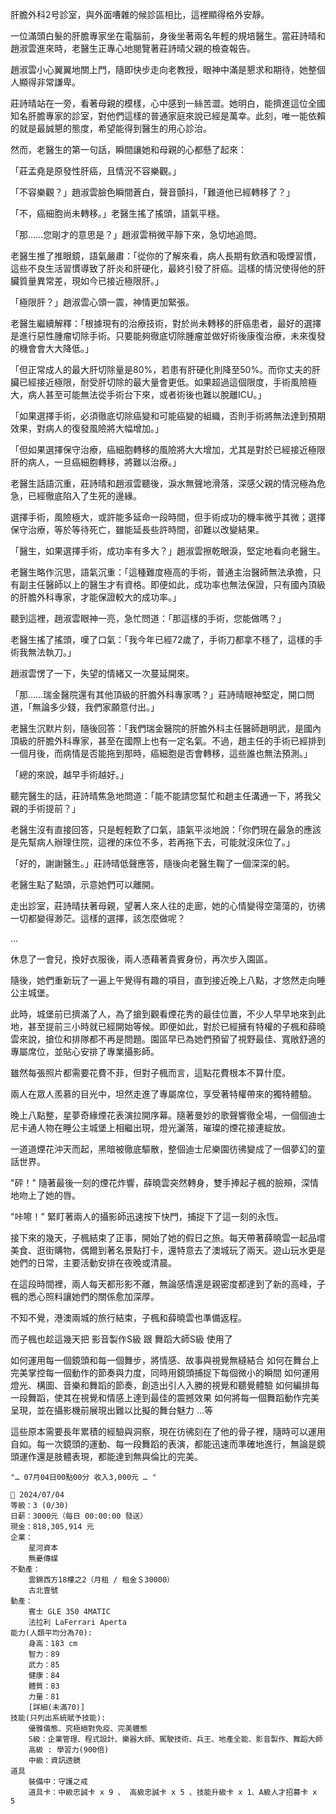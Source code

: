 肝膽外科2号診室，與外面嘈雜的候診區相比，這裡顯得格外安靜。

一位滿頭白髮的肝膽專家坐在電腦前，身後坐著兩名年輕的規培醫生。當莊詩晴和趙淑雲進來時，老醫生正專心地閱覽著莊詩晴父親的檢查報告。

趙淑雲小心翼翼地關上門，隨即快步走向老教授，眼神中滿是懇求和期待，她整個人顯得非常謙卑。

莊詩晴站在一旁，看著母親的模樣，心中感到一絲苦澀。她明白，能擠進這位全國知名肝膽專家的診室，對他們這樣的普通家庭來說已經是萬幸。此刻，唯一能依賴的就是最誠懇的態度，希望能得到醫生的用心診治。

然而，老醫生的第一句話，瞬間讓她和母親的心都懸了起來：

「莊孟堯是原發性肝癌，且情況不容樂觀。」

「不容樂觀？」趙淑雲臉色瞬間蒼白，聲音顫抖，「難道他已經轉移了？」

「不，癌細胞尚未轉移。」老醫生搖了搖頭，語氣平穩。

「那……您剛才的意思是？」趙淑雲稍微平靜下來，急切地追問。

老醫生推了推眼鏡，語氣嚴肅：「從你的了解來看，病人長期有飲酒和吸煙習慣，這些不良生活習慣導致了肝炎和肝硬化，最終引發了肝癌。這樣的情況使得他的肝臟質量異常差，現如今已接近極限肝。」

「極限肝？」趙淑雲心頭一震，神情更加緊張。

老醫生繼續解釋：「根據現有的治療技術，對於尚未轉移的肝癌患者，最好的選擇是進行惡性腫瘤切除手術。只要能夠徹底切除腫瘤並做好術後康復治療，未來復發的機會會大大降低。」

「但正常成人的最大肝切除量是80%，若患有肝硬化則降至50%。而你丈夫的肝臟已經接近極限，耐受肝切除的最大量會更低。如果超過這個限度，手術風險極大，病人甚至可能無法從手術台下來，或者術後也難以脫離ICU。」

「如果選擇手術，必須徹底切除癌變和可能癌變的組織，否則手術將無法達到預期效果，對病人的復發風險將大幅增加。」

「但如果選擇保守治療，癌細胞轉移的風險將大大增加，尤其是對於已經接近極限肝的病人，一旦癌細胞轉移，將難以治療。」

老醫生話語沉重，莊詩晴和趙淑雲聽後，淚水無聲地滑落，深感父親的情況極為危急，已經徹底陷入了生死的邊緣。

選擇手術，風險極大，或許能多延命一段時間，但手術成功的機率微乎其微；選擇保守治療，等於等待死亡，雖能延長些許時間，卻難以改變結果。

「醫生，如果選擇手術，成功率有多大？」趙淑雲擦乾眼淚，堅定地看向老醫生。

老醫生略作沉思，語氣沉重：「這種難度極高的手術，普通主治醫師無法承擔，只有副主任醫師以上的醫生才有資格。即便如此，成功率也無法保證，只有國內頂級的肝膽外科專家，才能保證較大的成功率。」

聽到這裡，趙淑雲眼神一亮，急忙問道：「那這樣的手術，您能做嗎？」

老醫生搖了搖頭，嘆了口氣：「我今年已經72歲了，手術刀都拿不穩了，這樣的手術我無法執刀。」

趙淑雲愣了一下，失望的情緒又一次蔓延開來。

「那……瑞金醫院還有其他頂級的肝膽外科專家嗎？」莊詩晴眼神堅定，開口問道，「無論多少錢，我們家願意付出。」

老醫生沉默片刻，隨後回答：「我們瑞金醫院的肝膽外科主任醫師趙明武，是國內頂級的肝膽外科專家，甚至在國際上也有一定名氣。不過，趙主任的手術已經排到一個月後，而病情是否能拖到那時，癌細胞是否會轉移，這些誰也無法預測。」

「總的來說，越早手術越好。」

聽完醫生的話，莊詩晴焦急地問道：「能不能請您幫忙和趙主任溝通一下，將我父親的手術提前？」

老醫生沒有直接回答，只是輕輕歎了口氣，語氣平淡地說：「你們現在最急的應該是先幫病人辦理住院，這裡的床位不多，若再拖下去，可能就沒床位了。」

「好的，謝謝醫生。」莊詩晴低聲應答，隨後向老醫生鞠了一個深深的躬。

老醫生點了點頭，示意她們可以離開。

走出診室，莊詩晴扶著母親，望著人來人往的走廊，她的心情變得空蕩蕩的，彷彿一切都變得渺茫。這樣的選擇，該怎麼做呢？

...

休息了一會兒，換好衣服後，兩人憑藉著貴賓身份，再次步入園區。

隨後，她們重新玩了一遍上午覺得有趣的項目，直到接近晚上八點，才悠然走向睡公主城堡。

此時，城堡前已擠滿了人，為了搶到觀看煙花秀的最佳位置，不少人早早地來到此地，甚至提前三小時就已經開始等候。即便如此，對於已經擁有特權的子楓和薛曉雲來說，搶位和排隊都不再是問題。園區早已為她們預留了視野最佳、寬敞舒適的專屬席位，並貼心安排了專業攝影師。

雖然每張照片都需要花費不菲，但對子楓而言，這點花費根本不算什麼。

兩人在眾人羨慕的目光中，坦然走進了專屬席位，享受著特權帶來的獨特體驗。

晚上八點整，星夢奇緣煙花表演拉開序幕。隨著曼妙的歌聲響徹全場，一個個迪士尼卡通人物在睡公主城堡上相繼出現，燈光灑落，璀璨的煙花接連綻放。

一道道煙花沖天而起，黑暗被徹底驅散，整個迪士尼樂園彷彿變成了一個夢幻的童話世界。

"砰！" 隨著最後一刻的煙花炸響，薛曉雲突然轉身，雙手捧起子楓的臉頰，深情地吻上了她的唇。

"咔嚓！" 緊盯著兩人的攝影師迅速按下快門，捕捉下了這一刻的永恆。

接下來的幾天，子楓結束了正事，開始了她的假日之旅。每天帶著薛曉雲一起品嚐美食、逛街購物，偶爾到著名景點打卡，還特意去了澳城玩了兩天。遊山玩水更是她們的日常，主要活動安排在夜晚或清晨。

在這段時間裡，兩人每天都形影不離，無論感情還是親密度都達到了新的高峰，子楓的悉心照料讓她們的關係愈加深厚。

不知不覺，港澳兩城的旅行結束，子楓和薛曉雲也準備返程。

而子楓也趁這幾天把 影音製作S級 跟 舞蹈大師S級 使用了

如何運用每一個鏡頭和每一個舞步，將情感、故事與視覺無縫結合
如何在舞台上完美掌控每一個動作的節奏與力度，同時用鏡頭捕捉下每個微小的瞬間
如何運用燈光、構圖、音樂和舞蹈的節奏，創造出引人入勝的視覺和聽覺體驗
如何編排每一段舞蹈，使其在視覺和情感上達到最佳的震撼效果
如何將每一個舞蹈動作完美呈現，並在攝影機前展現出難以比擬的舞台魅力
…等

這些原本需要長年累積的經驗與洞察，現在彷彿刻在了他的骨子裡，隨時可以運用自如。每一次鏡頭的運動、每一段舞蹈的表演，都能迅速而準確地進行，無論是鏡頭運作還是肢體表現，都能達到無與倫比的完美。

`"… 07月04日00點00分 收入3,000元 … "`

```
📰 2024/07/04
等級：3 (0/30)
日薪：3000元（每日 00:00:00 發送）
現金：818,305,914 元
企業：
    星河資本
    無憂傳媒
不動產：
    雲錦西方18樓之2（月租 / 租金＄30000）
    古北壹號
動產：
    賓士 GLE 350 4MATIC
    法拉利 LaFerrari Aperta
能力(人類平均分為70):
    身高：183 cm
    智力：89
    武力：85
    健康：84
    體質：83
    力量：81
    [詳細(未滿70)]
技能(只列出系統賦予技能):
    優雅儀態、究極絕對免疫、完美體態
    S級：企業管理、程式設計、樂器大師、駕駛技術、兵王、地產全能、影音製作、舞蹈大師
    高級 : 學習力(900倍)
    中級：資訊透鏡
道具
    裝備中：守護之戒
    道具卡：中級忠誠卡 x 9 、 高級忠誠卡 x 5 、技能升級卡 x 1、A級人才招募卡 x 5
```